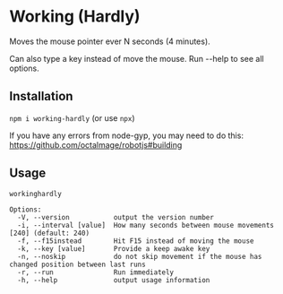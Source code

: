 # Working (Hardly)

Moves the mouse pointer ever N seconds (4 minutes).

Can also type a key instead of move the mouse. Run --help to see all options.

## Installation

`npm i working-hardly` (or use `npx`)

If you have any errors from node-gyp, you may need to do this: https://github.com/octalmage/robotjs#building

## Usage

`workinghardly`

```
Options:
  -V, --version           output the version number
  -i, --interval [value]  How many seconds between mouse movements [240] (default: 240)
  -f, --f15instead        Hit F15 instead of moving the mouse
  -k, --key [value]       Provide a keep awake key
  -n, --noskip            do not skip movement if the mouse has changed position between last runs
  -r, --run               Run immediately
  -h, --help              output usage information
```